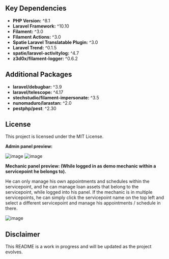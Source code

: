 ## Key Dependencies

- **PHP Version:** ^8.1
- **Laravel Framework:** ^10.10
- **Filament:** ^3.0
- **Filament Actions:** ^3.0
- **Spatie Laravel Translatable Plugin:** ^3.0
- **Laravel Trend:** ^0.1.5
- **spatie/laravel-activitylog:** ^4.7
- **z3d0x/filament-logger:** ^0.6.2

## Additional Packages

- **laravel/debugbar:** ^3.9
- **laravel/telescope:** ^4.17
- **stechstudio/filament-impersonate:** ^3.5
- **nunomaduro/larastan:** ^2.0
- **pestphp/pest**: ^2.30

## License

This project is licensed under the MIT License.

**Admin panel preview:**

![image](https://github.com/minuut/laravel-filament-bike-repair-app/assets/70378641/a87e2771-b7dd-44f3-b36e-363d620957ce)
![image](https://github.com/minuut/laravel-filament-bike-repair-app/assets/70378641/5afa3337-b344-4eaa-93ee-09372c8871ba)



**Mechanic panel preview: (While logged in as demo mechanic within a servicepoint he belongs to).**

He can only manage his own appointments and schedules within the servicepoint, and he can manage loan assets that belong to the servicepoint, while logged into his panel.
If the mechanic is in multiple servicepoints, he can simply click the servicepoint name on the top left and select a different servicepoint and manage his appointments / schedule in there.

![image](https://github.com/minuut/laravel-filament-bike-repair-app/assets/70378641/dac03529-4d18-4cb3-b529-c0e7fc8492ee)




## Disclaimer

This README is a work in progress and will be updated as the project evolves.



